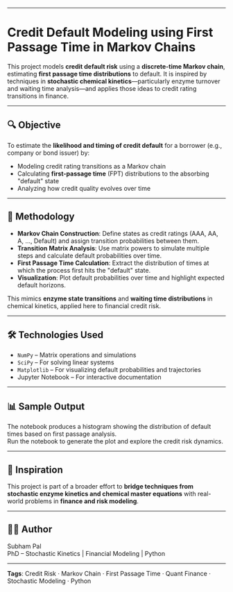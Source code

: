 

**************************************************************************

# Credit Default Modeling using First Passage Time in Markov Chains

This project models **credit default risk** using a **discrete-time Markov chain**, estimating **first passage time distributions** to default. It is inspired by techniques in **stochastic chemical kinetics**—particularly enzyme turnover and waiting time analysis—and applies those ideas to credit rating transitions in finance.

---

## 🔍 Objective

To estimate the **likelihood and timing of credit default** for a borrower (e.g., company or bond issuer) by:

- Modeling credit rating transitions as a Markov chain
- Calculating **first-passage time** (FPT) distributions to the absorbing "default" state
- Analyzing how credit quality evolves over time

---

## 🧪 Methodology

- **Markov Chain Construction**: Define states as credit ratings (AAA, AA, A, ..., Default) and assign transition probabilities between them.
- **Transition Matrix Analysis**: Use matrix powers to simulate multiple steps and calculate default probabilities over time.
- **First Passage Time Calculation**: Extract the distribution of times at which the process first hits the "default" state.
- **Visualization**: Plot default probabilities over time and highlight expected default horizons.

This mimics **enzyme state transitions** and **waiting time distributions** in chemical kinetics, applied here to financial credit risk.

---

## 🛠️ Technologies Used

- `NumPy` – Matrix operations and simulations
- `SciPy` – For solving linear systems
- `Matplotlib` – For visualizing default probabilities and trajectories
- Jupyter Notebook – For interactive documentation

---

## 📊 Sample Output

The notebook produces a histogram showing the distribution of default times based on first passage analysis.  
Run the notebook to generate the plot and explore the credit risk dynamics.

---

## 🧠 Inspiration 

This project is part of a broader effort to **bridge techniques from stochastic enzyme kinetics and chemical master equations** with real-world problems in **finance and risk modeling**.

---

## 👨‍🔬 Author

Subham Pal  
PhD – Stochastic Kinetics | Financial Modeling | Python

---
**Tags**: Credit Risk · Markov Chain · First Passage Time · Quant Finance · Stochastic Modeling · Python

